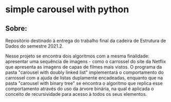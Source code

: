 # simple carousel with python

## Sobre: 
Repositório destinado à entrega do trabalho final da cadeira de Estrutura de Dados do semestre 2021.2.

Nesse projeto se encontra dois algoritmos com a mesma finalidade: apresentar uma sequência de imagens - como o carrossel do site da Netflix que apresenta as imagens de capas
de filmes mais vistos. O programa da pasta "carousel with doubly linked list" implementará o comportamento do carrossel com a ajuda de listas duplamente encadeadas, enquanto que na pasta "carousel with binary tree" se encontra o algoritmo que replica esse comportamento através do uso da árvore binária, na qual é aplicada o conceito de recursividade para acesso à todos os seus elementos.
